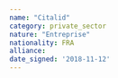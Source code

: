 ```yaml
---
name: "Citalid"
category: private_sector
nature: "Entreprise"
nationality: FRA
alliance: 
date_signed: '2018-11-12'
---
```

    